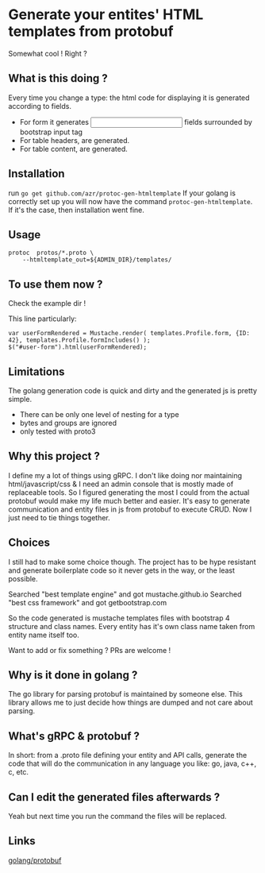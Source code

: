 # Generate your entites' HTML templates from protobuf

Somewhat cool ! Right ?

## What is this doing ?

Every time you change a type: the html code for displaying it is generated according to fields.

* For form it generates <input> fields surrounded by bootstrap input tag
* For table headers, <th> are generated.
* For table content, <td> are generated.

## Installation

run `go get github.com/azr/protoc-gen-htmltemplate`
If your golang is correctly set up you will now have the command `protoc-gen-htmltemplate`.
If it's the case, then installation went fine.

## Usage

```
protoc  protos/*.proto \
	--htmltemplate_out=${ADMIN_DIR}/templates/
```

## To use them now ?

Check the example dir !

This line particularly:

```
var userFormRendered = Mustache.render( templates.Profile.form, {ID: 42}, templates.Profile.formIncludes() );
$("#user-form").html(userFormRendered);
```

## Limitations

The golang generation code is quick and dirty and the generated js is pretty simple.

* There can be only one level of nesting for a type
* bytes and groups are ignored
* only tested with proto3

## Why this project ?

I define my a lot of things using gRPC.
I don't like doing nor maintaining html/javascript/css & I need an admin console that is
mostly made of replaceable tools.
So I figured generating the most I could from the actual protobuf would make
my life much better and easier.
It's easy to generate communication and entity files in js from protobuf to execute CRUD.
Now I just need to tie things together.

## Choices

I still had to make some choice though. The project
has to be hype resistant and generate boilerplate code so it
never gets in the way, or the least possible.


Searched "best template engine" and got mustache.github.io
Searched "best css framework" and got getbootstrap.com 

So the code generated is mustache templates files with bootstrap 4 structure and class names.
Every entity has it's own class name taken from entity name itself too.

Want to add or fix something ? PRs are welcome !

## Why is it done in golang ?

The go library for parsing protobuf is maintained by someone else.
This library allows me to just decide how things are dumped and not care about parsing.

## What's gRPC & protobuf ?

In short: from a .proto file defining your entity and API calls, 
generate the code that will do the communication
in any language you like: go, java, c++, c, etc.

## Can I edit the generated files afterwards ?

Yeah but next time you run the command the files will be replaced.

## Links

[golang/protobuf](https://github.com/golang/protobuf/)
